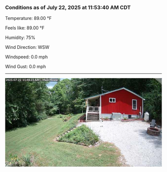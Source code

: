 ### Conditions as of July 22, 2025 at 11:53:40 AM CDT 

Temperature: 89.00 &deg;F

Feels like: 89.00 &deg;F

Humidity: 75%

Wind Direction: WSW

Windspeed: 0.0 mph

Wind Gust: 0.0 mph

---

<img src="./images/latest.jpeg"/>


